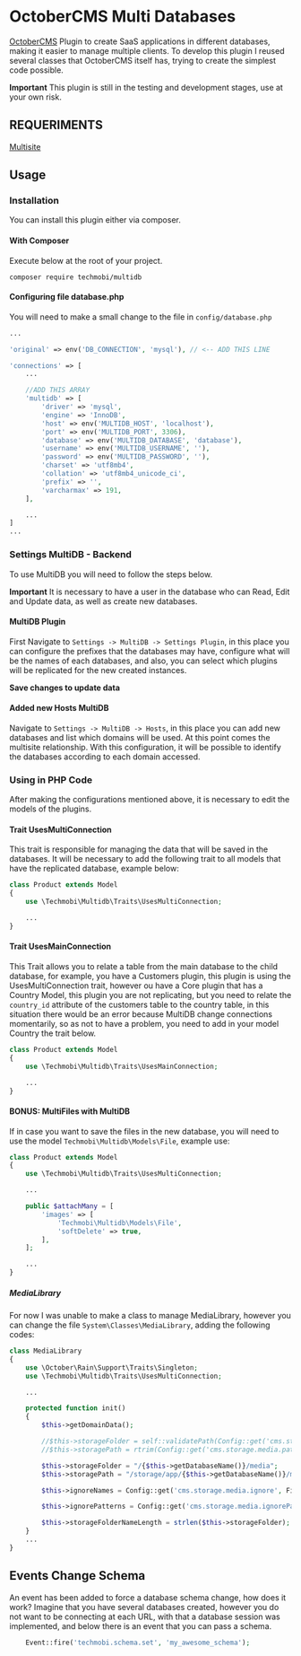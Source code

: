# OctoberCMS Multi Databases

[OctoberCMS](http://octobercms.com/) Plugin to create SaaS applications in different databases, making it easier to manage multiple clients.
To develop this plugin I reused several classes that OctoberCMS itself has, trying to create the simplest code possible.

**Important**
This plugin is still in the testing and development stages, use at your own risk.

## REQUERIMENTS
[Multisite](https://octobercms.com/plugin/voipdeploy-multisite)


## Usage
### Installation
You can install this plugin either via composer.

#### With Composer
Execute below at the root of your project.
```
composer require techmobi/multidb
```

#### Configuring file database.php
You will need to make a small change to the file in `config/database.php`
```php
...

'original' => env('DB_CONNECTION', 'mysql'), // <-- ADD THIS LINE

'connections' => [
	...

    //ADD THIS ARRAY
	'multidb' => [
        'driver' => 'mysql',
        'engine' => 'InnoDB',
        'host' => env('MULTIDB_HOST', 'localhost'),
        'port' => env('MULTIDB_PORT', 3306),
        'database' => env('MULTIDB_DATABASE', 'database'),
        'username' => env('MULTIDB_USERNAME', ''),
        'password' => env('MULTIDB_PASSWORD', ''),
        'charset' => 'utf8mb4',
        'collation' => 'utf8mb4_unicode_ci',
        'prefix' => '',
        'varcharmax' => 191,
    ],

	...
]
...
```


### Settings MultiDB - Backend
To use MultiDB you will need to follow the steps below.

**Important**
It is necessary to have a user in the database who can Read, Edit and Update data, as well as create new databases.

#### MultiDB Plugin
First Navigate to `Settings -> MultiDB -> Settings Plugin`, in this place you can configure the prefixes that the databases may have, configure what will be the names of each databases, and also, you can select which plugins will be replicated for the new created instances.

**Save changes to update data**

#### Added new Hosts MultiDB
Navigate to `Settings -> MultiDB -> Hosts`, in this place you can add new databases and list which domains will be used. At this point comes the multisite relationship.
With this configuration, it will be possible to identify the databases according to each domain accessed.

### Using in PHP Code
After making the configurations mentioned above, it is necessary to edit the models of the plugins.

#### Trait UsesMultiConnection
This trait is responsible for managing the data that will be saved in the databases. It will be necessary to add the following trait to all models that have the replicated database, example below:

```php
class Product extends Model
{
	use \Techmobi\Multidb\Traits\UsesMultiConnection;

	...
}
```
#### Trait UsesMainConnection
This Trait allows you to relate a table from the main database to the child database, for example, you have a Customers plugin, this plugin is using the UsesMultiConnection trait, however ou have a Core plugin that has a Country Model, this plugin you are not replicating, but you need to relate the `country_id` attribute of the customers table to the country table, in this situation there would be an error because MultiDB change connections momentarily, so as not to have a problem, you need to add in your model Country the trait below.

```php
class Product extends Model
{
    use \Techmobi\Multidb\Traits\UsesMainConnection;

    ...
}
```

#### BONUS: MultiFiles with MultiDB
If in case you want to save the files in the new database, you will need to use the model `Techmobi\Multidb\Models\File`, example use:

```php
class Product extends Model
{
	use \Techmobi\Multidb\Traits\UsesMultiConnection;

	...

	public $attachMany = [
        'images' => [
            'Techmobi\Multidb\Models\File',
            'softDelete' => true,
        ],
    ];

    ...
}
```

##### MediaLibrary
For now I was unable to make a class to manage MediaLibrary, however you can change the file `System\Classes\MediaLibrary`, adding the following codes:

```php
class MediaLibrary
{
    use \October\Rain\Support\Traits\Singleton;
    use \Techmobi\Multidb\Traits\UsesMultiConnection;

    ...

    protected function init()
    {
        $this->getDomainData();

        //$this->storageFolder = self::validatePath(Config::get('cms.storage.media.folder', 'media'), true);
        //$this->storagePath = rtrim(Config::get('cms.storage.media.path', '/storage/app/media'), '/');

        $this->storageFolder = "/{$this->getDatabaseName()}/media";
        $this->storagePath = "/storage/app/{$this->getDatabaseName()}/media";

        $this->ignoreNames = Config::get('cms.storage.media.ignore', FileDefinitions::get('ignoreFiles'));

        $this->ignorePatterns = Config::get('cms.storage.media.ignorePatterns', ['^\..*']);

        $this->storageFolderNameLength = strlen($this->storageFolder);
    }
    ...
}
```

## Events Change Schema
An event has been added to force a database schema change, how does it work? Imagine that you have several databases created, however you do not want to be connecting at each URL, with that a database session was implemented, and below there is an event that you can pass a schema.

```php
    Event::fire('techmobi.schema.set', 'my_awesome_schema');
```